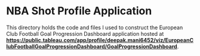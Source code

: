 # **NBA Shot Profile Application**

This directory holds the code and files I used to construct the European Club Football Goal Progression Dashboard application hosted at **https://public.tableau.com/app/profile/deepak.mani6452/viz/EuropeanClubFootballGoalProgressionDashboard/GoalProgressionDashboard**.



